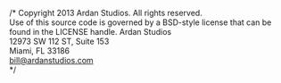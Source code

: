 /*
  Copyright 2013 Ardan Studios. All rights reserved.<br />
  Use of this source code is governed by a BSD-style license that can be found in the LICENSE handle.
  Ardan Studios<br />
  12973 SW 112 ST, Suite 153<br />
  Miami, FL 33186<br />
  bill@ardanstudios.com<br />
*/

